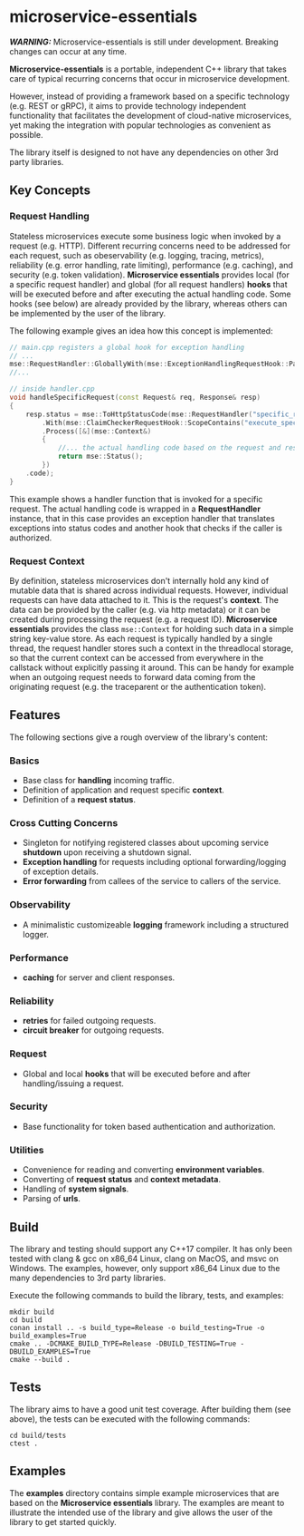 # microservice-essentials

**_WARNING:_**  Microservice-essentials is still under development. Breaking changes can occur at any time.

**Microservice-essentials** is a portable, independent C++ library that takes care of typical recurring concerns that occur in microservice development.

However, instead of providing a framework based on a specific technology (e.g. REST or gRPC), it aims to provide technology independent functionality that facilitates the development of cloud-native microservices, yet making the integration with popular technologies as convenient as possible.

The library itself is designed to not have any dependencies on other 3rd party libraries.

## Key Concepts

### Request Handling

Stateless microservices execute some business logic when invoked by a request (e.g. HTTP). Different recurring concerns need to be addressed for each request, such as obeservability (e.g. logging, tracing, metrics), reliability (e.g. error handling, rate limiting), performance (e.g. caching), and security (e.g. token validation). **Microservice essentials** provides local (for a specific request handler) and global (for all request handlers) **hooks** that will be executed before and after executing the actual handling code. Some hooks (see below) are already provided by the library, whereas others can be implemented by the user of the library.

The following example gives an idea how this concept is implemented:
```cpp
// main.cpp registers a global hook for exception handling 
// ...
mse::RequestHandler::GloballyWith(mse::ExceptionHandlingRequestHook::Parameters{});
//...

// inside handler.cpp 
void handleSpecificRequest(const Request& req, Response& resp)
{
    resp.status = mse::ToHttpStatusCode(mse::RequestHandler("specific_request", mse::Context(mse::ToContextMetadata(request.headers)))
        .With(mse::ClaimCheckerRequestHook::ScopeContains("execute_specific_request_claim"))
        .Process([&](mse::Context&)
        {
            //... the actual handling code based on the request and response goes here
            return mse::Status();
        })
    .code);  
}
```
This example shows a handler function that is invoked for a specific request. The actual handling code is wrapped in a **RequestHandler** instance, that in this case provides an exception handler that translates exceptions into status codes and another hook that checks if the caller is authorized.

### Request Context

By definition, stateless microservices don't internally hold any kind of mutable data that is shared across individual requests. However, individual requests can have data attached to it. This is the request's **context**. The data can be provided by the caller (e.g. via http metadata) or it can be created during processing the request (e.g. a request ID). **Microservice essentials** provides the class ``mse::Context`` for holding such data in a simple string key-value store. As each request is typically handled by a single thread, the request handler stores such a context in the threadlocal storage, so that the current context can be accessed from everywhere in the callstack without explicitly passing it around. This can be handy for example when an outgoing request needs to forward data coming from the originating request (e.g. the traceparent or the authentication token).


## Features

The following sections give a rough overview of the library's content:

### Basics
- Base class for **handling** incoming traffic.
- Definition of application and request specific **context**.
- Definition of a **request status**.

### Cross Cutting Concerns
- Singleton for notifying registered classes about upcoming service **shutdown** upon receiving a shutdown signal.
- **Exception handling** for requests including optional forwarding/logging of exception details.
- **Error forwarding** from callees of the service to callers of the service.

### Observability
- A minimalistic customizeable **logging** framework including a structured logger.

### Performance
- **caching** for server and client responses.

### Reliability
- **retries** for failed outgoing requests.
- **circuit breaker** for outgoing requests.

### Request
- Global and local **hooks** that will be executed before and after handling/issuing a request.

### Security
- Base functionality for token based authentication and authorization.

### Utilities
- Convenience for reading and converting **environment variables**.
- Converting of **request status** and **context metadata**.
- Handling of **system signals**.
- Parsing of **urls**.

## Build

The library and testing should support any C++17 compiler. It has only been tested with clang & gcc on x86_64 Linux, clang on MacOS, and msvc on Windows. The examples, however, only support x86_64 Linux due to the many dependencies to 3rd party libraries.

Execute the following commands to build the library, tests, and examples:

```
mkdir build
cd build
conan install .. -s build_type=Release -o build_testing=True -o build_examples=True
cmake .. -DCMAKE_BUILD_TYPE=Release -DBUILD_TESTING=True -DBUILD_EXAMPLES=True
cmake --build .
```

## Tests

The library aims to have a good unit test coverage. After building them (see above), the tests can be executed with the following commands:

```
cd build/tests
ctest .
```

## Examples

The **examples** directory contains simple example microservices that are based on the **Microservice essentials** library. The examples are meant to illustrate the intended use of the library and give allows the user of the library to get started quickly.

